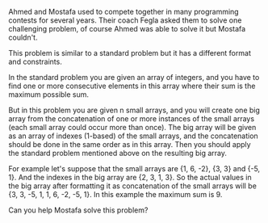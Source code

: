 Ahmed and Mostafa used to compete together in many programming contests for several years. Their coach Fegla asked them to solve one challenging problem, of course Ahmed was able to solve it but Mostafa couldn't.

This problem is similar to a standard problem but it has a different format and constraints.

In the standard problem you are given an array of integers, and you have to find one or more consecutive elements in this array where their sum is the maximum possible sum.

But in this problem you are given n small arrays, and you will create one big array from the concatenation of one or more instances of the small arrays (each small array could occur more than once). The big array will be given as an array of indexes (1-based) of the small arrays, and the concatenation should be done in the same order as in this array. Then you should apply the standard problem mentioned above on the resulting big array.

For example let's suppose that the small arrays are {1, 6, -2}, {3, 3} and {-5, 1}. And the indexes in the big array are {2, 3, 1, 3}. So the actual values in the big array after formatting it as concatenation of the small arrays will be {3, 3, -5, 1, 1, 6, -2, -5, 1}. In this example the maximum sum is 9.

Can you help Mostafa solve this problem?